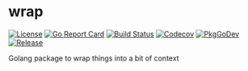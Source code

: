 # wrap

[![License](https://img.shields.io/github/license/gonvenience/wrap.svg)](https://github.com/gonvenience/wrap/blob/main/LICENSE)
[![Go Report Card](https://goreportcard.com/badge/github.com/gonvenience/wrap)](https://goreportcard.com/report/github.com/gonvenience/wrap)
[![Build Status](https://travis-ci.org/gonvenience/wrap.svg?branch=main)](https://travis-ci.org/gonvenience/wrap)
[![Codecov](https://img.shields.io/codecov/c/github/gonvenience/wrap/main.svg)](https://codecov.io/gh/gonvenience/wrap)
[![PkgGoDev](https://pkg.go.dev/badge/github.com/gonvenience/wrap)](https://pkg.go.dev/github.com/gonvenience/wrap)
[![Release](https://img.shields.io/github/release/gonvenience/wrap.svg)](https://github.com/gonvenience/wrap/releases/latest)

Golang package to wrap things into a bit of context
